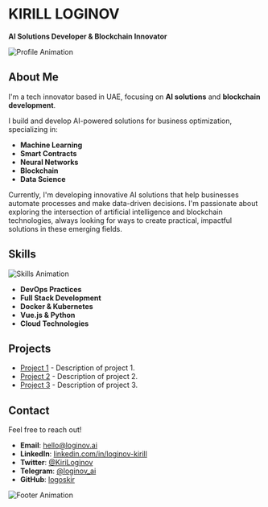 # KIRILL LOGINOV

**AI Solutions Developer & Blockchain Innovator**

![Profile Animation](https://github.com/logoskir/logoskir/blob/main/assets/logo-animation.gif)

## About Me

I'm a tech innovator based in UAE, focusing on **AI solutions** and **blockchain development**.

I build and develop AI-powered solutions for business optimization, specializing in:
- **Machine Learning**
- **Smart Contracts**
- **Neural Networks**
- **Blockchain**
- **Data Science**

Currently, I'm developing innovative AI solutions that help businesses automate processes and make data-driven decisions. I'm passionate about exploring the intersection of artificial intelligence and blockchain technologies, always looking for ways to create practical, impactful solutions in these emerging fields.

## Skills

![Skills Animation](https://github.com/logoskir/logoskir/blob/main/assets/skills-animation.gif)

- **DevOps Practices**
- **Full Stack Development**
- **Docker & Kubernetes**
- **Vue.js & Python**
- **Cloud Technologies**

## Projects

- [Project 1](https://github.com/logoskir/project1) - Description of project 1.
- [Project 2](https://github.com/logoskir/project2) - Description of project 2.
- [Project 3](https://github.com/logoskir/project3) - Description of project 3.

## Contact

Feel free to reach out!

- **Email**: [hello@loginov.ai](mailto:hello@loginov.ai)
- **LinkedIn**: [linkedin.com/in/loginov-kirill](https://www.linkedin.com/in/loginov-kirill/)
- **Twitter**: [@KiriLoginov](https://twitter.com/KiriLoginov)
- **Telegram**: [@loginov_ai](https://t.me/loginov_ai)
- **GitHub**: [logoskir](https://github.com/logoskir)

![Footer Animation](https://github.com/logoskir/logoskir/blob/main/assets/footer-animation.gif)
